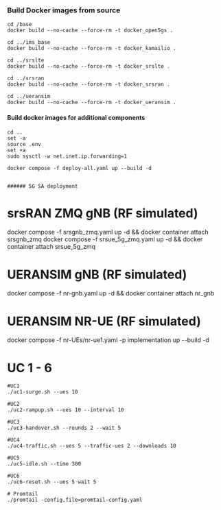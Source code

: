 ### Build Docker images from source
```
cd /base
docker build --no-cache --force-rm -t docker_open5gs .

cd ../ims_base
docker build --no-cache --force-rm -t docker_kamailio .

cd ../srslte
docker build --no-cache --force-rm -t docker_srslte .

cd ../srsran
docker build --no-cache --force-rm -t docker_srsran .

cd ../ueransim
docker build --no-cache --force-rm -t docker_ueransim .
```

#### Build docker images for additional components

```
cd ..
set -a
source .env
set +a
sudo sysctl -w net.inet.ip.forwarding=1

docker compose -f deploy-all.yaml up --build -d


###### 5G SA deployment

```
# srsRAN ZMQ gNB (RF simulated)
docker compose -f srsgnb_zmq.yaml up -d && docker container attach srsgnb_zmq
docker compose -f srsue_5g_zmq.yaml up -d && docker container attach srsue_5g_zmq



# UERANSIM gNB (RF simulated)
docker compose -f nr-gnb.yaml up -d && docker container attach nr_gnb

# UERANSIM NR-UE (RF simulated)
docker compose -f nr-UEs/nr-ue1.yaml -p implementation up --build -d
# UC 1 - 6
```
#UC1
./uc1-surge.sh --ues 10

#UC2
./uc2-rampup.sh --ues 10 --interval 10

#UC3
./uc3-handover.sh --rounds 2 --wait 5

#UC4
./uc4-traffic.sh --ues 5 --traffic-ues 2 --downloads 10

#UC5
./uc5-idle.sh --time 300

#UC6
./uc6-reset.sh --ues 5 wait 5

# Promtail
./promtail -config.file=promtail-config.yaml
```

